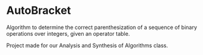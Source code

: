 # AutoBracket

Algorithm to determine the correct parenthesization of a sequence of binary operations over integers, given an operator table.

Project made for our Analysis and Synthesis of Algorithms class.
